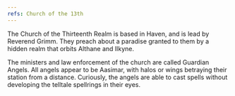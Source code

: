 ```yaml
---
refs: Church of the 13th
---
```


The Church of the Thirteenth Realm is based in Haven, and is lead by Reverend Grimm. They preach about a paradise granted to them by a hidden realm that orbits Althane and Ilkyne.

The ministers and law enforcement of the church are called Guardian Angels. All angels appear to be Aasimar, with halos or wings betraying their station from a distance. Curiously, the angels are able to cast spells without developing the telltale spellrings in their eyes.
